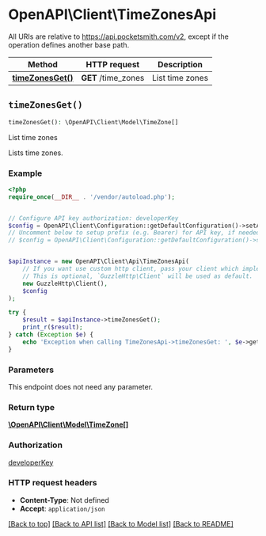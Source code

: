 # OpenAPI\Client\TimeZonesApi

All URIs are relative to https://api.pocketsmith.com/v2, except if the operation defines another base path.

| Method | HTTP request | Description |
| ------------- | ------------- | ------------- |
| [**timeZonesGet()**](TimeZonesApi.md#timeZonesGet) | **GET** /time_zones | List time zones |


## `timeZonesGet()`

```php
timeZonesGet(): \OpenAPI\Client\Model\TimeZone[]
```

List time zones

Lists time zones.

### Example

```php
<?php
require_once(__DIR__ . '/vendor/autoload.php');


// Configure API key authorization: developerKey
$config = OpenAPI\Client\Configuration::getDefaultConfiguration()->setApiKey('X-Developer-Key', 'YOUR_API_KEY');
// Uncomment below to setup prefix (e.g. Bearer) for API key, if needed
// $config = OpenAPI\Client\Configuration::getDefaultConfiguration()->setApiKeyPrefix('X-Developer-Key', 'Bearer');


$apiInstance = new OpenAPI\Client\Api\TimeZonesApi(
    // If you want use custom http client, pass your client which implements `GuzzleHttp\ClientInterface`.
    // This is optional, `GuzzleHttp\Client` will be used as default.
    new GuzzleHttp\Client(),
    $config
);

try {
    $result = $apiInstance->timeZonesGet();
    print_r($result);
} catch (Exception $e) {
    echo 'Exception when calling TimeZonesApi->timeZonesGet: ', $e->getMessage(), PHP_EOL;
}
```

### Parameters

This endpoint does not need any parameter.

### Return type

[**\OpenAPI\Client\Model\TimeZone[]**](../Model/TimeZone.md)

### Authorization

[developerKey](../../README.md#developerKey)

### HTTP request headers

- **Content-Type**: Not defined
- **Accept**: `application/json`

[[Back to top]](#) [[Back to API list]](../../README.md#endpoints)
[[Back to Model list]](../../README.md#models)
[[Back to README]](../../README.md)
